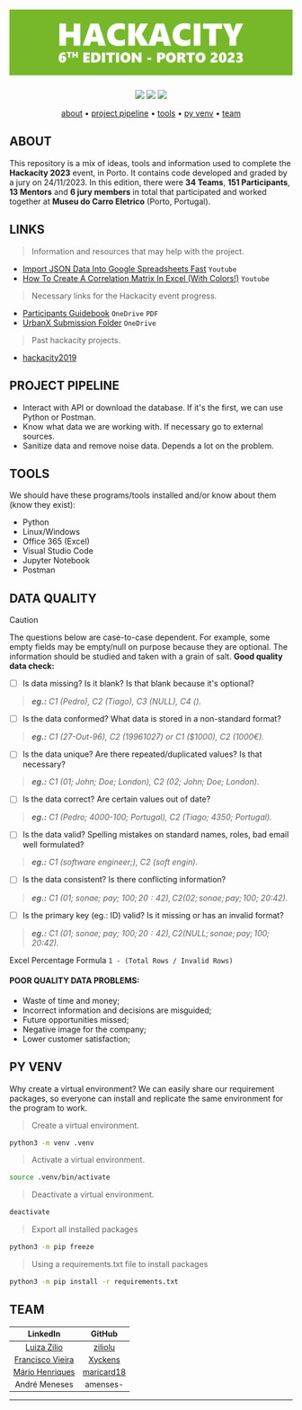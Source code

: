 <!---
HACKACITY 2023
-->

<h1 align="center">
  <img src="https://github.com/jotavare/hackacity-2023/blob/main/github_banner_hackacity_2023_v2.png">
</h1>

<p align="center">
	<img src="https://img.shields.io/badge/status-ongoing-success?color=%76B82A&style=flat-square" />
	<img src="https://img.shields.io/badge/place-1st-success?color=%76B82A&style=flat-square" />
	<img src="https://img.shields.io/github/last-commit/jotavare/42-resources?color=%76B82A&style=flat-square" />
</p>

<p align="center">
	<a href="#about">about</a> •
	<a href="#project-pipeline">project pipeline</a> •
	<a href="#tools">tools</a> •
	<a href="#py-venv">py venv</a> •
	<a href="#team">team</a>
</p>

## ABOUT
This repository is a mix of ideas, tools and information used to complete the **Hackacity 2023** event, in Porto. It contains code developed and graded by a jury on 24/11/2023.
In this edition, there were **34 Teams**, **151 Participants**, **13 Mentors** and **6 jury members** in total that participated and worked together at **Museu do Carro Eletrico** (Porto, Portugal).

## LINKS
> Information and resources that may help with the project.
- [Import JSON Data Into Google Spreadsheets Fast](https://youtu.be/AS2IR6We4bY?feature=shared) `Youtube`
- [How To Create A Correlation Matrix In Excel (With Colors!)](https://youtu.be/TkNt8KFm0LQ?si=ip4ZI9LCP4-uVGAy) `Youtube`

> Necessary links for the Hackacity event progress.
- [Participants Guidebook](https://associacaoportodigital-my.sharepoint.com/:b:/g/personal/hi_hackacity_eu/EY7GK5ZFBwpAltyD4pmRYpcBwJmdTI__xsyZYBA3f_IGJA?e=4%3a0wTYsD&fromShare=true&at=9) `OneDrive` `PDF`
- [UrbanX Submission Folder](https://associacaoportodigital-my.sharepoint.com/:f:/g/personal/hi_hackacity_eu/EiZ6lAvUYIdBoXyDW9GCVJkBai7SE1ZC2dC2v-UCqK2XoQ?e=5%3acZqJc3&fromShare=true&at=9) `OneDrive`

> Past hackacity projects.
- [hackacity2019](https://github.com/msramalho/hackacity2019/tree/master)

## PROJECT PIPELINE
- Interact with API or download the database. If it's the first, we can use Python or Postman.
- Know what data we are working with. If necessary go to external sources.
- Sanitize data and remove noise data. Depends a lot on the problem.

## TOOLS
We should have these programs/tools installed and/or know about them (know they exist):
- Python
- Linux/Windows
- Office 365 (Excel)
- Visual Studio Code
- Jupyter Notebook
- Postman

## DATA QUALITY
> [!CAUTION]
> The questions below are case-to-case dependent. For example, some empty fields may be empty/null on purpose because they are optional. The information should be studied and taken with a grain of salt.
**Good quality data check:**
- [ ] Is data missing? Is it blank? Is that blank because it's optional?
> _**eg.:** C1 (Pedro), C2 (Tiago), C3 (NULL), C4 ()._

- [ ] Is the data conformed? What data is stored in a non-standard format?
> _**eg.:** C1 (27-Out-96), C2 (19961027) or C1 ($1000), C2 (1000€)._

- [ ] Is the data unique? Are there repeated/duplicated values? Is that necessary?
> _**eg.:** C1 (01; John; Doe; London), C2 (02; John; Doe; London)._

- [ ] Is the data correct? Are certain values out of date?
> _**eg.:** C1 (Pedro; 4000-100; Portugal), C2 (Tiago; 4350; Portugal)._

- [ ] Is the data valid? Spelling mistakes on standard names, roles, bad email well formulated?
> _**eg.:** C1 (software engineer;), C2 (soft engin)._

- [ ] Is the data consistent? Is there conflicting information?
> _**eg.:** C1 (01; sonae; pay; 100$; 20:42), C2 (02; sonae; pay; 100$; 20:42)._

- [ ] Is the primary key (eg.: ID) valid? Is it missing or has an invalid format?
> _**eg.:** C1 (01; sonae; pay; 100$; 20:42), C2 (NULL; sonae; pay; 100$; 20:42)._

Excel Percentage Formula `1 - (Total Rows / Invalid Rows)`

#### POOR QUALITY DATA PROBLEMS:
- Waste of time and money;
- Incorrect information and decisions are misguided;
- Future opportunities missed;
- Negative image for the company;
- Lower customer satisfaction;

## PY VENV
Why create a virtual environment? We can easily share our requirement packages, so everyone can install and replicate the same environment for the program to work.
> Create a virtual environment.
```bash
python3 -m venv .venv
```

> Activate a virtual environment.
```bash
source .venv/bin/activate
```

> Deactivate a virtual environment.
```bash
deactivate
```

> Export all installed packages
```bash
python3 -m pip freeze
```

> Using a requirements.txt file to install packages
```bash
python3 -m pip install -r requirements.txt
```

## TEAM
| LinkedIn | GitHub |
| :--: | :--: |
| [Luiza Zilio](https://www.linkedin.com/in/luiza-zilio-4a7a14205/)	| [ziliolu](https://github.com/ziliolu)		|
| [Francisco Vieira](https://www.linkedin.com/in/fmotavieira/)		| [Xyckens](https://github.com/Xyckens)		|
| [Mário Henriques](https://www.linkedin.com/in/mario18/)		| [maricard18](https://github.com/maricard18)	|
| André Meneses								| amenses-					|
- - - -
